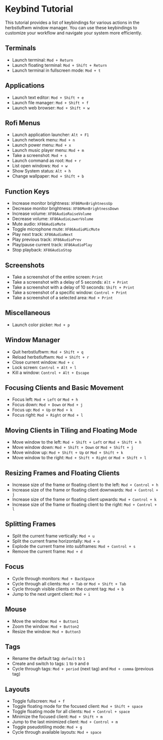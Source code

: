 # Keybind Tutorial

This tutorial provides a list of keybindings for various actions in the herbstluftwm window manager. You can use these keybindings to customize your workflow and navigate your system more efficiently.

## Terminals

- Launch terminal: `Mod + Return`
- Launch floating terminal: `Mod + Shift + Return`
- Launch terminal in fullscreen mode: `Mod + t`

## Applications

- Launch text editor: `Mod + Shift + e`
- Launch file manager: `Mod + Shift + f`
- Launch web browser: `Mod + Shift + w`

## Rofi Menus

- Launch application launcher: `Alt + F1`
- Launch network menu: `Mod + n`
- Launch power menu: `Mod + x`
- Launch music player menu: `Mod + m`
- Take a screenshot: `Mod + s`
- Launch command as root: `Mod + r`
- List open windows: `Mod + w`
- Show System status: `Alt + h`
- Change wallpaper: `Mod + Shift + b`

## Function Keys

- Increase monitor brightness: `XF86MonBrightnessUp`
- Decrease monitor brightness: `XF86MonBrightnessDown`
- Increase volume: `XF86AudioRaiseVolume`
- Decrease volume: `XF86AudioLowerVolume`
- Mute audio: `XF86AudioMute`
- Toggle microphone mute: `XF86AudioMicMute`
- Play next track: `XF86AudioNext`
- Play previous track: `XF86AudioPrev`
- Play/pause current track: `XF86AudioPlay`
- Stop playback: `XF86AudioStop`

## Screenshots

- Take a screenshot of the entire screen: `Print`
- Take a screenshot with a delay of 5 seconds: `Alt + Print`
- Take a screenshot with a delay of 10 seconds: `Shift + Print`
- Take a screenshot of a specific window: `Control + Print`
- Take a screenshot of a selected area: `Mod + Print`

## Miscellaneous

- Launch color picker: `Mod + p`

## Window Manager

- Quit herbstluftwm: `Mod + Shift + q`
- Reload herbstluftwm: `Mod + Shift + r`
- Close current window: `Mod + c`
- Lock screen: `Control + Alt + l`
- Kill a window: `Control + Alt + Escape`

## Focusing Clients and Basic Movement

- Focus left: `Mod + Left` or `Mod + h`
- Focus down: `Mod + Down` or `Mod + j`
- Focus up: `Mod + Up` or `Mod + k`
- Focus right: `Mod + Right` or `Mod + l`

## Moving Clients in Tiling and Floating Mode

- Move window to the left: `Mod + Shift + Left` or `Mod + Shift + h`
- Move window down: `Mod + Shift + Down` or `Mod + Shift + j`
- Move window up: `Mod + Shift + Up` or `Mod + Shift + k`
- Move window to the right: `Mod + Shift + Right` or `Mod + Shift + l`

## Resizing Frames and Floating Clients

- Increase size of the frame or floating client to the left: `Mod + Control + h`
- Increase size of the frame or floating client downwards: `Mod + Control + j`
- Increase size of the frame or floating client upwards: `Mod + Control + k`
- Increase size of the frame or floating client to the right: `Mod + Control + l`

## Splitting Frames

- Split the current frame vertically: `Mod + u`
- Split the current frame horizontally: `Mod + o`
- Explode the current frame into subframes: `Mod + Control + s`
- Remove the current frame: `Mod + d`

## Focus

- Cycle through monitors: `Mod + BackSpace`
- Cycle through all clients: `Mod + Tab` or `Mod + Shift + Tab`
- Cycle through visible clients on the current tag: `Mod + b`
- Jump to the next urgent client: `Mod + i`

## Mouse

- Move the window: `Mod + Button1`
- Zoom the window: `Mod + Button2`
- Resize the window: `Mod + Button3`

## Tags

- Rename the default tag: `default` to `1`
- Create and switch to tags: `1` to `9` and `0`
- Cycle through tags: `Mod + period` (next tag) and `Mod + comma` (previous tag)

## Layouts

- Toggle fullscreen: `Mod + f`
- Toggle floating mode for the focused client: `Mod + Shift + space`
- Toggle floating mode for all clients: `Mod + Control + space`
- Minimize the focused client: `Mod + Shift + m`
- Jump to the last minimized client: `Mod + Control + m`
- Toggle pseudotiling mode: `Mod + g`
- Cycle through available layouts: `Mod + space`
